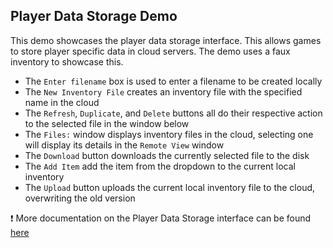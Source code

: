 ## **Player Data Storage Demo**
This demo showcases the player data storage interface. This allows games to store player specific data in cloud servers. The demo uses a faux inventory to showcase this.
- The ``Enter filename`` box is used to enter a filename to be created locally
- The ``New Inventory File`` creates an inventory file with the specified name in the cloud
- The ``Refresh``, ``Duplicate``, and ``Delete`` buttons all do their respective action to the selected file in the window below
- The ``Files:`` window displays inventory files in the cloud, selecting one will display its details in the ``Remote View`` window
- The ``Download`` button downloads the currently selected file to the disk
- The ``Add Item`` add the item from the dropdown to the current local inventory
- The ``Upload`` button uploads the current local inventory file to the cloud, overwriting the old version


❗ More documentation on the Player Data Storage interface can be found [here](https://dev.epicgames.com/docs/game-services/player-data-storage)